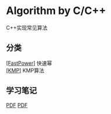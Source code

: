 # Algorithm by C/C++
 C++实现常见算法

## 分类
[[FastPower]](https://github.com/LHesperus/Algorithm-by-Cpp/tree/master/Unclassified/FastPower) 快速幂 <br>
[[KMP]](https://github.com/LHesperus/Algorithm-by-Cpp/tree/master/KMP) KMP算法


## 学习笔记

[PDF](https://github.com/LHesperus/Algorithm-by-Cpp/blob/master/algorithm-latex/algorithm.pdf)
[PDF](https://github.com/LHesperus/latex/blob/master/Passive%20Bistatic%20radar/DTMB/DTMB.pdf)